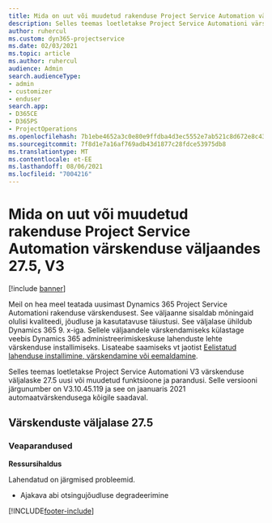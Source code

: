 ```yaml
---
title: Mida on uut või muudetud rakenduse Project Service Automation värskenduse väljaandes 27.5, Hotfix, V3
description: Selles teemas loetletakse Project Service Automationi värskenduse väljalaske 27.5 V3 funktsioonid ja parandused.
author: ruhercul
ms.custom: dyn365-projectservice
ms.date: 02/03/2021
ms.topic: article
ms.author: ruhercul
audience: Admin
search.audienceType:
- admin
- customizer
- enduser
search.app:
- D365CE
- D365PS
- ProjectOperations
ms.openlocfilehash: 7b1ebe4652a3c0e80e9ffdba4d3ec5552e7ab521c8d672e8c43dbbcf461a92d6
ms.sourcegitcommit: 7f8d1e7a16af769adb43d1877c28fdce53975db8
ms.translationtype: MT
ms.contentlocale: et-EE
ms.lasthandoff: 08/06/2021
ms.locfileid: "7004216"
---
```

# <a name="whats-new-or-changed-in-project-service-automation-update-release-275-v3"></a>Mida on uut või muudetud rakenduse Project Service Automation värskenduse väljaandes 27.5, V3

[!include [banner](../includes/psa-now-project-operations.md)]

Meil on hea meel teatada uusimast Dynamics 365 Project Service Automationi rakenduse värskendusest. See väljaanne sisaldab mõningaid olulisi kvaliteedi, jõudluse ja kasutatavuse täiustusi. See väljalase ühildub Dynamics 365 9. x-iga. Sellele väljaandele värskendamiseks külastage veebis Dynamics 365 administreerimiskeskuse lahenduste lehte värskenduse installimiseks. Lisateabe saamiseks vt jaotist [Eelistatud lahenduse installimine, värskendamine või eemaldamine](/power-platform/admin/install-remove-preferred-solution).

Selles teemas loetletakse Project Service Automationi V3 värskenduse väljalaske 27.5 uusi või muudetud funktsioone ja parandusi. Selle versiooni järgunumber on V3.10.45.119 ja see on jaanuaris 2021 automaatvärskendusega kõigile saadaval.

## <a name="update-release-275"></a>Värskenduste väljalase 27.5

### <a name="bug-fixes"></a>Veaparandused


**Ressursihaldus**

Lahendatud on järgmised probleemid.

- Ajakava abi otsingujõudluse degradeerimine


[!INCLUDE[footer-include](../includes/footer-banner.md)]